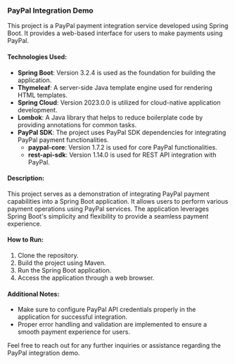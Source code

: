 ### PayPal Integration Demo

This project is a PayPal payment integration service developed using Spring Boot. It provides a web-based interface for users to make payments using PayPal.

#### Technologies Used:
- **Spring Boot**: Version 3.2.4 is used as the foundation for building the application.
- **Thymeleaf**: A server-side Java template engine used for rendering HTML templates.
- **Spring Cloud**: Version 2023.0.0 is utilized for cloud-native application development.
- **Lombok**: A Java library that helps to reduce boilerplate code by providing annotations for common tasks.
- **PayPal SDK**: The project uses PayPal SDK dependencies for integrating PayPal payment functionalities.
    - **paypal-core**: Version 1.7.2 is used for core PayPal functionalities.
    - **rest-api-sdk**: Version 1.14.0 is used for REST API integration with PayPal.

#### Description:
This project serves as a demonstration of integrating PayPal payment capabilities into a Spring Boot application. It allows users to perform various payment operations using PayPal services. The application leverages Spring Boot's simplicity and flexibility to provide a seamless payment experience.

#### How to Run:
1. Clone the repository.
2. Build the project using Maven.
3. Run the Spring Boot application.
4. Access the application through a web browser.

#### Additional Notes:
- Make sure to configure PayPal API credentials properly in the application for successful integration.
- Proper error handling and validation are implemented to ensure a smooth payment experience for users.

Feel free to reach out for any further inquiries or assistance regarding the PayPal integration demo.
